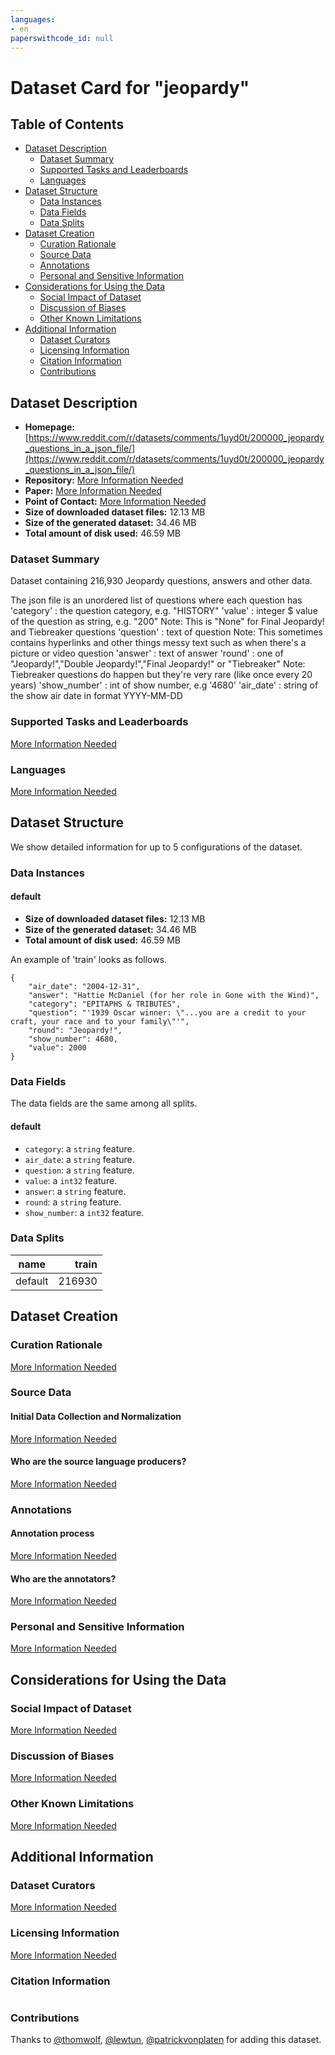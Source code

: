 ```yaml
---
languages:
- en
paperswithcode_id: null
---
```


# Dataset Card for "jeopardy"

## Table of Contents
- [Dataset Description](#dataset-description)
  - [Dataset Summary](#dataset-summary)
  - [Supported Tasks and Leaderboards](#supported-tasks-and-leaderboards)
  - [Languages](#languages)
- [Dataset Structure](#dataset-structure)
  - [Data Instances](#data-instances)
  - [Data Fields](#data-fields)
  - [Data Splits](#data-splits)
- [Dataset Creation](#dataset-creation)
  - [Curation Rationale](#curation-rationale)
  - [Source Data](#source-data)
  - [Annotations](#annotations)
  - [Personal and Sensitive Information](#personal-and-sensitive-information)
- [Considerations for Using the Data](#considerations-for-using-the-data)
  - [Social Impact of Dataset](#social-impact-of-dataset)
  - [Discussion of Biases](#discussion-of-biases)
  - [Other Known Limitations](#other-known-limitations)
- [Additional Information](#additional-information)
  - [Dataset Curators](#dataset-curators)
  - [Licensing Information](#licensing-information)
  - [Citation Information](#citation-information)
  - [Contributions](#contributions)

## Dataset Description

- **Homepage:** [https://www.reddit.com/r/datasets/comments/1uyd0t/200000_jeopardy_questions_in_a_json_file/](https://www.reddit.com/r/datasets/comments/1uyd0t/200000_jeopardy_questions_in_a_json_file/)
- **Repository:** [More Information Needed](https://github.com/huggingface/datasets/blob/master/CONTRIBUTING.md#how-to-contribute-to-the-dataset-cards)
- **Paper:** [More Information Needed](https://github.com/huggingface/datasets/blob/master/CONTRIBUTING.md#how-to-contribute-to-the-dataset-cards)
- **Point of Contact:** [More Information Needed](https://github.com/huggingface/datasets/blob/master/CONTRIBUTING.md#how-to-contribute-to-the-dataset-cards)
- **Size of downloaded dataset files:** 12.13 MB
- **Size of the generated dataset:** 34.46 MB
- **Total amount of disk used:** 46.59 MB

### Dataset Summary

Dataset containing 216,930 Jeopardy questions, answers and other data.

The json file is an unordered list of questions where each question has
'category' : the question category, e.g. "HISTORY"
'value' : integer $ value of the question as string, e.g. "200"
Note: This is "None" for Final Jeopardy! and Tiebreaker questions
'question' : text of question
Note: This sometimes contains hyperlinks and other things messy text such as when there's a picture or video question
'answer' : text of answer
'round' : one of "Jeopardy!","Double Jeopardy!","Final Jeopardy!" or "Tiebreaker"
Note: Tiebreaker questions do happen but they're very rare (like once every 20 years)
'show_number' : int of show number, e.g '4680'
'air_date' : string of the show air date in format YYYY-MM-DD

### Supported Tasks and Leaderboards

[More Information Needed](https://github.com/huggingface/datasets/blob/master/CONTRIBUTING.md#how-to-contribute-to-the-dataset-cards)

### Languages

[More Information Needed](https://github.com/huggingface/datasets/blob/master/CONTRIBUTING.md#how-to-contribute-to-the-dataset-cards)

## Dataset Structure

We show detailed information for up to 5 configurations of the dataset.

### Data Instances

#### default

- **Size of downloaded dataset files:** 12.13 MB
- **Size of the generated dataset:** 34.46 MB
- **Total amount of disk used:** 46.59 MB

An example of 'train' looks as follows.
```
{
    "air_date": "2004-12-31",
    "answer": "Hattie McDaniel (for her role in Gone with the Wind)",
    "category": "EPITAPHS & TRIBUTES",
    "question": "'1939 Oscar winner: \"...you are a credit to your craft, your race and to your family\"'",
    "round": "Jeopardy!",
    "show_number": 4680,
    "value": 2000
}
```

### Data Fields

The data fields are the same among all splits.

#### default
- `category`: a `string` feature.
- `air_date`: a `string` feature.
- `question`: a `string` feature.
- `value`: a `int32` feature.
- `answer`: a `string` feature.
- `round`: a `string` feature.
- `show_number`: a `int32` feature.

### Data Splits

| name  |train |
|-------|-----:|
|default|216930|

## Dataset Creation

### Curation Rationale

[More Information Needed](https://github.com/huggingface/datasets/blob/master/CONTRIBUTING.md#how-to-contribute-to-the-dataset-cards)

### Source Data

#### Initial Data Collection and Normalization

[More Information Needed](https://github.com/huggingface/datasets/blob/master/CONTRIBUTING.md#how-to-contribute-to-the-dataset-cards)

#### Who are the source language producers?

[More Information Needed](https://github.com/huggingface/datasets/blob/master/CONTRIBUTING.md#how-to-contribute-to-the-dataset-cards)

### Annotations

#### Annotation process

[More Information Needed](https://github.com/huggingface/datasets/blob/master/CONTRIBUTING.md#how-to-contribute-to-the-dataset-cards)

#### Who are the annotators?

[More Information Needed](https://github.com/huggingface/datasets/blob/master/CONTRIBUTING.md#how-to-contribute-to-the-dataset-cards)

### Personal and Sensitive Information

[More Information Needed](https://github.com/huggingface/datasets/blob/master/CONTRIBUTING.md#how-to-contribute-to-the-dataset-cards)

## Considerations for Using the Data

### Social Impact of Dataset

[More Information Needed](https://github.com/huggingface/datasets/blob/master/CONTRIBUTING.md#how-to-contribute-to-the-dataset-cards)

### Discussion of Biases

[More Information Needed](https://github.com/huggingface/datasets/blob/master/CONTRIBUTING.md#how-to-contribute-to-the-dataset-cards)

### Other Known Limitations

[More Information Needed](https://github.com/huggingface/datasets/blob/master/CONTRIBUTING.md#how-to-contribute-to-the-dataset-cards)

## Additional Information

### Dataset Curators

[More Information Needed](https://github.com/huggingface/datasets/blob/master/CONTRIBUTING.md#how-to-contribute-to-the-dataset-cards)

### Licensing Information

[More Information Needed](https://github.com/huggingface/datasets/blob/master/CONTRIBUTING.md#how-to-contribute-to-the-dataset-cards)

### Citation Information

```

```


### Contributions

Thanks to [@thomwolf](https://github.com/thomwolf), [@lewtun](https://github.com/lewtun), [@patrickvonplaten](https://github.com/patrickvonplaten) for adding this dataset.
